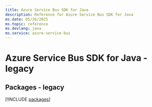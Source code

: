 ```yaml
---
title: Azure Service Bus SDK for Java
description: Reference for Azure Service Bus SDK for Java
ms.date: 05/26/2025
ms.topic: reference
ms.devlang: java
ms.service: azure-service-bus
---
```

# Azure Service Bus SDK for Java - legacy
## Packages - legacy
[!INCLUDE [packages](service-bus-index.md)]